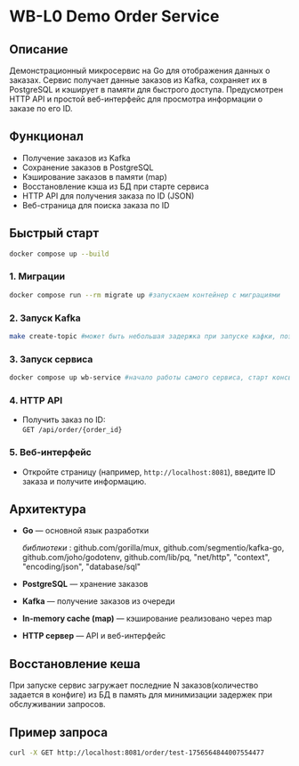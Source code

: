 # WB-L0 Demo Order Service

## Описание

Демонстрационный микросервис на Go для отображения данных о заказах. Сервис получает данные заказов из Kafka, сохраняет их в PostgreSQL и кэширует в памяти для быстрого доступа. Предусмотрен HTTP API и простой веб-интерфейс для просмотра информации о заказе по его ID.

## Функционал

- Получение заказов из Kafka
- Сохранение заказов в PostgreSQL
- Кэширование заказов в памяти (map)
- Восстановление кэша из БД при старте сервиса
- HTTP API для получения заказа по ID (JSON)
- Веб-страница для поиска заказа по ID

## Быстрый старт
```bash
docker compose up --build
```
### 1. Миграции
```bash
docker compose run --rm migrate up #запускаем контейнер с миграциями
```
### 2. Запуск Kafka
```bash
make create-topic #может быть небольшая задержка при запуске кафки, поэтому запрос может сначала не пройти, но когда кафка настроится топик создастся
```
### 3. Запуск сервиса
```bash
docker compose up wb-service #начало работы самого сервиса, старт консьюмера
```

### 4. HTTP API

- Получить заказ по ID:  
  `GET /api/order/{order_id}`

### 5. Веб-интерфейс

- Откройте страницу (например, `http://localhost:8081`), введите ID заказа и получите информацию.

## Архитектура

- **Go** — основной язык разработки
  
  *библиотеки* : 	github.com/gorilla/mux, github.com/segmentio/kafka-go, github.com/joho/godotenv, github.com/lib/pq, "net/http", "context", "encoding/json", "database/sql"
- **PostgreSQL** — хранение заказов
- **Kafka** — получение заказов из очереди
- **In-memory cache (map)** — кэширование реализовано через map
- **HTTP сервер** — API и веб-интерфейс

## Восстановление кеша

При запуске сервис загружает последние N заказов(количество задается в конфиге) из БД в память для минимизации задержек при обслуживании запросов.

## Пример запроса

```bash
curl -X GET http://localhost:8081/order/test-1756564844007554477
```
